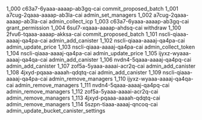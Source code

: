 1_000 c63a7-6yaaa-aaaap-ab3gq-cai commit_proposed_batch
1_001 a7cug-2qaaa-aaaap-ab3la-cai admin_set_managers
1_002 a7cug-2qaaa-aaaap-ab3la-cai admin_collect_icp
1_003 c63a7-6yaaa-aaaap-ab3gq-cai grant_permission
1_004 6sul7-xqaaa-aaaap-ahdsq-cai withdraw
1_100 2fvu6-tqaaa-aaaap-akksa-cai commit_proposed_batch
1_101 nscli-qiaaa-aaaaj-qa4pa-cai admin_add_canister
1_102 nscli-qiaaa-aaaaj-qa4pa-cai admin_update_price
1_103 nscli-qiaaa-aaaaj-qa4pa-cai admin_collect_token
1_104 nscli-qiaaa-aaaaj-qa4pa-cai admin_update_price
1_105 ijyxz-wyaaa-aaaaj-qa4qa-cai admin_add_canister
1_106 nvdn4-5qaaa-aaaaj-qa4pq-cai admin_add_canister
1_107 zof5a-5yaaa-aaaai-acr2q-cai admin_add_canister
1_108 4jxyd-pqaaa-aaaah-qdqtq-cai admin_add_canister
1_109 nscli-qiaaa-aaaaj-qa4pa-cai admin_remove_managers
1_110 ijyxz-wyaaa-aaaaj-qa4qa-cai admin_remove_managers
1_111 nvdn4-5qaaa-aaaaj-qa4pq-cai admin_remove_managers
1_112 zof5a-5yaaa-aaaai-acr2q-cai admin_remove_managers
1_113 4jxyd-pqaaa-aaaah-qdqtq-cai admin_remove_managers
1_114 5szpn-tiaaa-aaaaj-qncoq-cai admin_update_bucket_canister_settings